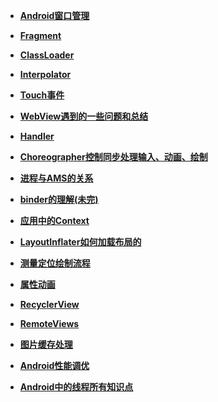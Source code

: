 
- **[Android窗口管理](window_manager.md)**
- **[Fragment](fragment.md)**
- **[ClassLoader](classloader.md)**
- **[Interpolator](Interpolator.md)**

- **[Touch事件](TouchEvent.md)**
- **[WebView遇到的一些问题和总结](webView.md)**
- **[Handler](handler.md)**
- **[Choreographer控制同步处理输入、动画、绘制](choreographer.md)**
- **[进程与AMS的关系](ams.md)**
- **[binder的理解(未完)](binder.md)**
- **[应用中的Context](context.md)**
- **[LayoutInflater如何加载布局的](layoutinflater.md)**
- **[测量定位绘制流程](measure_layout_draw.md)**
- **[属性动画](objectanimator.md)**
- **[RecyclerView](recyclerview.md)**
- **[RemoteViews](remoteviews.md)**
- **[图片缓存处理](image.md)**
- **[Android性能调优](performance.md)**
- **[Android中的线程所有知识点](android_thread.md)**